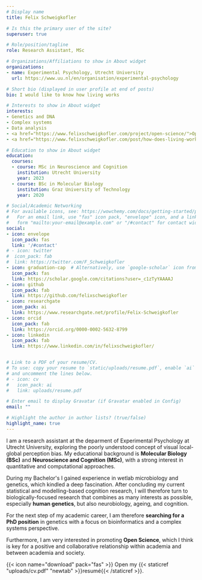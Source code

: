 ```yaml
---
# Display name
title: Felix Schweigkofler

# Is this the primary user of the site?
superuser: true

# Role/position/tagline
role: Research Assistant, MSc

# Organizations/Affiliations to show in About widget
organizations:
- name: Experimental Psychology, Utrecht University
  url: https://www.uu.nl/en/organisation/experimental-psychology

# Short bio (displayed in user profile at end of posts)
bio: I would like to know how living works 

# Interests to show in About widget
interests:
- Genetics and DNA
- Complex systems
- Data analysis
- <a href="https://www.felixschweigkofler.com/project/open-science/">Open Science</a>
- <a href="https://www.felixschweigkofler.com/post/how-does-living-work-actually">How does living work, actually?</a>

# Education to show in About widget
education:
  courses:
  - course: MSc in Neuroscience and Cognition
    institution: Utrecht University
    year: 2023
  - course: BSc in Molecular Biology
    institution: Graz University of Technology
    year: 2020

# Social/Academic Networking
# For available icons, see: https://wowchemy.com/docs/getting-started/page-builder/#icons
#   For an email link, use "fas" icon pack, "envelope" icon, and a link in the
#   form "mailto:your-email@example.com" or "/#contact" for contact widget.
social:
- icon: envelope
  icon_pack: fas
  link: '/#contact'
# - icon: twitter
#  icon_pack: fab
#  link: https://twitter.com/F_Schweigkofler
- icon: graduation-cap  # Alternatively, use `google-scholar` icon from `ai` icon pack
  icon_pack: fas
  link: https://scholar.google.com/citations?user=_c1zTyYAAAAJ
- icon: github
  icon_pack: fab
  link: https://github.com/felixschweigkofler
- icon: researchgate
  icon_pack: ai
  link: https://www.researchgate.net/profile/Felix-Schweigkofler
- icon: orcid
  icon_pack: fab
  link: https://orcid.org/0000-0002-5632-8799
- icon: linkedin
  icon_pack: fab
  link: https://www.linkedin.com/in/felixschweigkofler/


# Link to a PDF of your resume/CV.
# To use: copy your resume to `static/uploads/resume.pdf`, enable `ai` icons in `params.toml`, 
# and uncomment the lines below.
# - icon: cv
#   icon_pack: ai
#   link: uploads/resume.pdf

# Enter email to display Gravatar (if Gravatar enabled in Config)
email: ""

# Highlight the author in author lists? (true/false)
highlight_name: true
---
```


I am a research assistant at the deparment of Experimental Psychology at Utrecht University, exploring the poorly understood concept of visual local-global perception bias. My educational background is **Molecular Biology (BSc)** and **Neuroscience and Cognition (MSc)**, with a strong interest in quantitative and computational approaches.

During my Bachelor's I gained experience in wetlab microbiology and genetics, which kindled a deep fascination. After concluding my current statistical and modelling-based cognition research, I will therefore turn to biologically-focused research that combines as many interests as possible, especially **human genetics**, but also neurobiology, ageing, and cognition.

For the next step of my academic career, I am therefore **searching for a PhD position** in genetics with a focus on bioinformatics and a complex systems perspective.

Furthermore, I am very interested in promoting **Open Science**, which I think is key for a positive and collaborative relationship within academia and between academia and society.

{{< icon name="download" pack="fas" >}} Open my {{< staticref "uploads/cv.pdf" "newtab" >}}resumé{{< /staticref >}}.